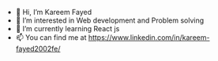 - 👋 Hi, I’m Kareem Fayed
- 👀 I’m interested in Web development and Problem solving
- 🌱 I’m currently learning React js
- 📫 You can find me at https://www.linkedin.com/in/kareem-fayed2002fe/
  
